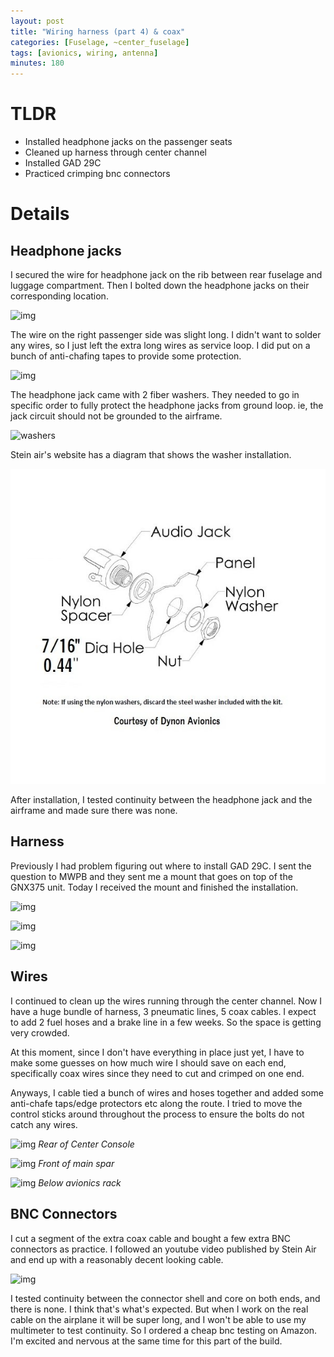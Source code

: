 ```yaml
---
layout: post
title: "Wiring harness (part 4) & coax"
categories: [Fuselage, ~center_fuselage]
tags: [avionics, wiring, antenna]
minutes: 180
---
```


# TLDR

- Installed headphone jacks on the passenger seats
- Cleaned up harness through center channel
- Installed GAD 29C
- Practiced crimping bnc connectors

# Details

## Headphone jacks

I secured the wire for headphone jack on the rib between rear fuselage and luggage compartment. Then I bolted down the headphone jacks on their corresponding location.

![img](https://lh3.googleusercontent.com/pw/AP1GczM4RNCdFY7U7ZmHsS98vq2tethjzw-jZ05xW35twoZEyfz9Tq28LHLN_nJgPiL_8mhC2jFF0I_IYbOhCgHFVG6q78OlJGP0bS0ur7cNz0aXioLhjkYdkNi-xh9sy6EML4F0RcBadH_H_locxKyuuj03dA=w3836-h2888-s-no-gm?authuser=0)

The wire on the right passenger side was slight long. I didn't want to solder any wires, so I just left the extra long wires as service loop. I did put on a bunch of anti-chafing tapes to provide some protection.

![img](https://lh3.googleusercontent.com/pw/AP1GczOh0hRewAZbfXzfRDMbA3lDJxY0FE4KO-R4BwumYXPI78vGZ_JiKCTyoO3vPhdJ21nD7i3BPU0d-S2dLhua5_ebn7HLCGscXd24AAqlj4v2qAquO7Hvv9UNRbIfqUJdHEOtCrwWQ4n5rawUOiEQHYnMpg=w2174-h2888-s-no-gm?authuser=0)

The headphone jack came with 2 fiber washers. They needed to go in specific order to fully protect the headphone jacks from ground loop. ie, the jack circuit should not be grounded to the airframe.

![washers](https://lh3.googleusercontent.com/pw/AP1GczOTD6S3JTqxfyTERkxofl724XxxXRU1_ay5L72MUZRcw7ZH4qAxPbghp2Xv6kMT1-su_bxLSbAauH8U-biinzuqfNSmlL-jXLPoU6ho90whmf0bR0RiTK1map_DSXfi3a1Hdvejqp1h9aFkw0qg__amnw=w2174-h2888-s-no-gm?authuser=0)

Stein air's website has a diagram that shows the washer installation.

![washers](/assets/img/20250306/headphone_wahsers.jpg)

After installation, I tested continuity between the headphone jack and the airframe and made sure there was none.

## Harness

Previously I had problem figuring out where to install GAD 29C. I sent the question to MWPB and they sent me a mount that goes on top of the GNX375 unit. Today I received the mount and finished the installation.

![img](https://lh3.googleusercontent.com/pw/AP1GczPaXBFNGiWEAefBalxl5xa-Ukbfmod0klXC2JtEHUBjqSh3j4xETbS8yMcAqCkSByyC44KcTq7xQ_nKdG_g312aBYMmXFQi5DqR-aR_RXXYUpYqbWSkAMqj-OlAbCByNJlr92JvoKkw2VAq8U8p7PZ1-g=w3836-h2888-s-no-gm?authuser=0)

![img](https://lh3.googleusercontent.com/pw/AP1GczMrnnuElP4nQ1qs9hybzllbxEiKkHrQ7Oz499T7CwUbcUR7LewJRsKqaf7kF_9jleRWm4YfM_2fkx4roE8_WU_feOKo1KtnSUcF83xaPYOarNtlu2FUOmQXkNchsqsEOSpbhI-6KCBRT742V96ne5-g_w=w3836-h2888-s-no-gm?authuser=0)

![img](https://lh3.googleusercontent.com/pw/AP1GczNOMuLtgoWDa127eLk9YFYycK9YUG3Jv_yzAQF7uHZW40_NxgrzuwDOGgFfmUmfD_yJU9Yb4AFzqRTLDP8Al52g8ATIYMllcKjWqxkcBOVIf_TSJZPvd07rScIUlGvqbv_vwEPvUypRuCTY6_muHtyBcQ=w3836-h2888-s-no-gm?authuser=0)

## Wires

I continued to clean up the wires running through the center channel. Now I have a huge bundle of harness, 3 pneumatic lines, 5 coax cables. I expect to add 2 fuel hoses and a brake line in a few weeks. So the space is getting very crowded.

At this moment, since I don't have everything in place just yet, I have to make some guesses on how much wire I should save on each end, specifically coax wires since they need to cut and crimped on one end.

Anyways, I cable tied a bunch of wires and hoses together and added some anti-chafe taps/edge protectors etc along the route. I tried to move the control sticks around throughout the process to ensure the bolts do not catch any wires.

![img](https://lh3.googleusercontent.com/pw/AP1GczNhIpX_yiU9Sb4q7h__0jZ3MUyulPPIoPbwoqJRbl3tkoa-pR1iczvhcLVsT5ghE5Y7zHPpOqSEoTZEfLLdfGEbGEt49l8PCNfhh8Y0wr6mBF0afXGk3ENRqnPpoCHwifoGuo1ryDxfqC8ja5EHTzaQ6g=w3836-h2888-s-no-gm?authuser=0)
_Rear of Center Console_

![img](https://lh3.googleusercontent.com/pw/AP1GczPqhd618jdaFoBxGEI1b4qjaE_sJOxGJEXxtO7uayVN84QQCBNukCsLNzegEgTlByu4gTC5Ytj6of1BgbtXLdiTuBDoXlkamSv8w_bTkMV-16gdUHPkqRUkXLIzXB4NgtgmNqXywE6uYIw-EUXSJUzkwQ=w3836-h2888-s-no-gm?authuser=0)
_Front of main spar_

![img](https://lh3.googleusercontent.com/pw/AP1GczNg2BmYDnU-IafnL2t2nI8DVQkYiD_PLv_HuPsqHRLWx8_zW4s4gR_SHJ4A_ku_c4L8_61iuKyoo-iZZYefx_Px8xJ-vro1n3aO_A7s31EG4HtC3Ilof6mQxKELLsYVBtQEATDqQkMNw_XUa52ScPeQmw=w2174-h2888-s-no-gm?authuser=0)
_Below avionics rack_

## BNC Connectors

I cut a segment of the extra coax cable and bought a few extra BNC connectors as practice. I followed an youtube video published by Stein Air and end up with a reasonably decent looking cable.

![img](https://lh3.googleusercontent.com/pw/AP1GczMxG3C2goYIxE7Wxwd1xS_d0vnMiLA9ZTdXZIc9OfZKZp-tpJbOooGPHaOadSagFN2bv4j8BMkw-dkFxaF55uFvaRB36DY6EZza1evfqpWzsG-foaygsv5ss8pWfBjtKMoWMVWt9rtXII_Ok-7Jsx7ymA=w3836-h2888-s-no-gm?authuser=0)

I tested continuity between the connector shell and core on both ends, and there is none. I think that's what's expected. But when I work on the real cable on the airplane it will be super long, and I won't be able to use my multimeter to test continuity. So I ordered a cheap bnc testing on Amazon. I'm excited and nervous at the same time for this part of the build.
